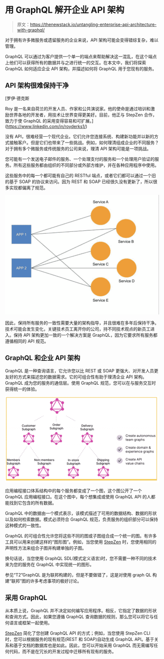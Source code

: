 # 用 GraphQL 解开企业 API 架构

> 原文：<https://thenewstack.io/untangling-enterprise-api-architecture-with-graphql/>

对于拥有许多微服务或遗留服务的企业来说，API 架构可能会变得错综复杂，难以管理。

GraphQL 可以通过为客户提供一个单一的端点来帮助解决这一混乱，在这个端点上他们可以获得所有的数据并与之进行统一的交互。在本文中，我们将探索 GraphQL 如何适应企业 API 架构，并描述如何将 GraphQL 用于您现有的服务。

## API 架构很难保持干净

 [罗伊·德克斯

Roy 是一名来自荷兰的开发人员、作家和公共演说家。他的使命是通过培训和激励世界各地的开发者，用技术让世界变得更美好。目前，他正与 StepZen 合作，致力于使 GraphQL 的采用变得容易和可扩展。](https://www.linkedin.com/in/royderks1/) 

没有 API，很难经营一个现代企业。它们允许您连接系统、构建新功能并以新的方式接触客户。但是它们也带来了一些挑战。例如，如何理清组成企业的不同服务？对于拥有多个微服务或传统服务的公司来说，理清 API 架构可能是一项挑战。

您可能有一个发送电子邮件的服务、一个处理支付的服务和一个处理用户验证的服务。所有这些服务都由组织的不同部分或外部方维护，并在各种应用程序中使用。

这些服务中的每一个都可能有自己的 RESTful 端点，或者它们都可以通过一个旧的基于 SOAP 的协议来访问。因为 REST 和 SOAP 已经很久没有更新了，所以很多实现都偏离了规范。

![](img/45d05ca1adc4fffc49f1891f0d3d7021.png)

因此，保持所有服务的一致性需要大量的架构指导，并且很难在多年后保持干净。技术可能会发生变化，关键技术员工离开你的公司，持不同技术观点的新员工进入。保持 API 架构更加一致的一个解决方案是 GraphQL，因为它要求所有服务都遵循相同的 API 规范。

## GraphQL 和企业 API 架构

GraphQL 是一种查询语言，它允许您以比 REST 或 SOAP 更强大、对开发人员更友好的方式来描述您的数据需求。它的可组合性有助于理清企业 API 架构。GraphQL 成为您的服务的通信层。使用 GraphQL 规范，您可以在与服务交互时获得统一的体验。

![](img/7eb748cf468e9ec7c91f0862560a0d4d.png)

应用编程接口体系结构中的每个服务都变成了一个图，这个图公开了一个 GraphQL 应用编程接口。在这个图中，每个想集成或使用 GraphQL API 的人都能找到它包含的所有数据。

GraphQL 中的数据由一个模式表示，该模式描述了可用的数据结构、数据的形状以及如何检索数据。模式必须符合 GraphQL 规范，负责服务的组织部分可以保持这种模式的一致性。

GraphQL 的可组合性允许您将这些不同的图或子图组合成一个统一的图。有许多工具可以用来创建这样的“图形图”。例如，当您使用 [StepZen](https://stepzen.com/product/federation) 时，您使用相同的声明性方法来组合子图并构建单独的子图。

换句话说，当您使用 GraphQL SDL(模式定义语言)时，您不需要一种不同的技术来为您的服务在 GraphQL 中实现统一的图形。

参见“T2”GraphQL 是为联邦构建的，但是不要做错了，这是对使用 graph QL 构建“联邦”图的许多考虑事项的极好讨论。

## 采用 GraphQL

从本质上说，GraphQL 并不决定如何编写应用程序。相反，它指定了数据的形状和查询方式。因此，如果您遵循 GraphQL 查询数据的规则，那么您可以将它与任何语言或框架一起使用。

[StepZen](https://stepzen.com) 简化了您创建 GraphQL API 的方式；例如，当您使用 StepZen CLI 时，您可以根据服务的现有规范(REST 和 SOAP)自动生成 GraphQL API。基于关系和基于文档的数据库也是如此。因此，您可以开始采用 GraphQL 而无需编写任何代码，而不是在冗长的开发过程中迁移所有现有的服务。

<svg xmlns:xlink="http://www.w3.org/1999/xlink" viewBox="0 0 68 31" version="1.1"><title>Group</title> <desc>Created with Sketch.</desc></svg>